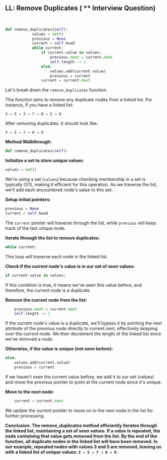 ## LL: Remove Duplicates ( ** Interview Question)
<br>

```python
def remove_duplicates(self):
            values = set()
            previous = None
            current = self.head
            while current:
                if current.value in values:
                    previous.next = current.next
                    self.length -= 1
                else:
                    values.add(current.value)
                    previous = current
                current = current.next

```
Let's break down the `remove_duplicates` function.

This function aims to remove any duplicate nodes from a linked list. For instance, if you have a linked list:

`3 → 5 → 3 → 7 → 8 → 5 → 9`

After removing duplicates, it should look like:

`3 → 5 → 7 → 8 → 9`

**Method Walkthrough:**
```python
def remove_duplicates(self):
```

**Initialize a set to store unique values:**
```python
values = set()
```

We're using a set (`values`) because checking membership in a set is typically O(1), making it efficient for this operation. As we traverse the list, we'll add each encountered node's value to this set.



**Setup initial pointers:**
```python
previous = None
current = self.head
```

The `current` pointer will traverse through the list, while `previous` will keep track of the last unique node.

**Iterate through the list to remove duplicates:**
```python
while current:
```
This loop will traverse each node in the linked list.



**Check if the current node's value is in our set of seen values:**
```python
if current.value in values:
```

If this condition is true, it means we've seen this value before, and therefore, the current node is a duplicate.



**Remove the current node from the list:**
```python
    previous.next = current.next
    self.length -= 1
```
If the current node's value is a duplicate, we'll bypass it by pointing the next attribute of the previous node directly to current.next, effectively skipping over the current node. We then decrement the length of the linked list since we've removed a node.

**Otherwise, if the value is unique (not seen before):**
```python
else:
    values.add(current.value)
    previous = current
```
If we haven't seen the current value before, we add it to our set (values) and move the previous pointer to point at the current node since it's unique.



**Move to the next node:**
```python
    current = current.next
```
We update the current pointer to move on to the next node in the list for further processing.



**Conclusion: The remove_duplicates method efficiently iterates through the linked list, maintaining a set of seen values. If a value is repeated, the node containing that value gets removed from the list. By the end of the function, all duplicate nodes in the linked list will have been removed. In our example, repeated nodes with values 3 and 5 are removed, leaving us with a linked list of unique values: `3 → 5 → 7 → 8 → 9`.**

